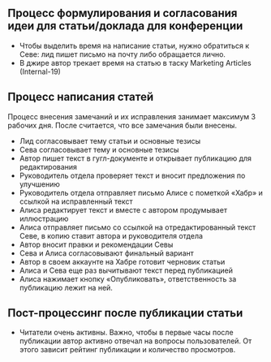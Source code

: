 ## Процесс формулирования и согласования идеи для статьи/доклада для конференции

- Чтобы выделить время на написание статьи, нужно обратиться к Севе: лид пишет письмо на почту либо обращается лично.
- В джире автор трекает время на статью в таску Marketing Articles (Internal-19)

## Процесс написания статей

Процесс внесения замечаний и их исправления занимает максимум 3 рабочих дня. После считается, что все замечания были внесены.

- Лид согласовывает тему статьи и основные тезисы
- Сева согласовывает тему и основные тезисы
- Автор пишет текст в гугл-документе и открывает публикацию для редактирования
- Руководитель отдела проверяет текст и вносит предложения по улучшению
- Руководитель отдела отправляет письмо Алисе с пометкой «Хабр» и ссылкой на исправленный текст
- Алиса редактирует текст и вместе с автором продумывает иллюстрацию
- Алиса отправляет письмо со ссылкой на отредактированный текст Севе, в копию ставит автора и руководителя отдела
- Автор вносит правки и рекомендации Севы
- Сева и Алиса согласовывают финальный вариант
- Автор в своем аккаунте на Хабре готовит черновик статьи
- Алиса и Сева еще раз вычитывают текст перед публикацией
- Алиса нажимает кнопку «Опубликовать», ответственность за публикацию лежит на ней.

## Пост-процессинг после публикации статьи

- Читатели очень активны. Важно, чтобы в первые часы после публикации автор активно отвечал на вопросы пользователей. От этого зависит рейтинг публикации и количество просмотров.
